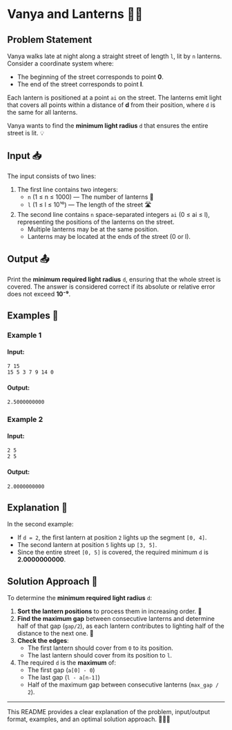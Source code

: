 # Vanya and Lanterns 🌆💡

## Problem Statement
Vanya walks late at night along a straight street of length `l`, lit by `n` lanterns. Consider a coordinate system where:
- The beginning of the street corresponds to point **0**.
- The end of the street corresponds to point **l**.

Each lantern is positioned at a point `ai` on the street. The lanterns emit light that covers all points within a distance of **d** from their position, where `d` is the same for all lanterns.

Vanya wants to find the **minimum light radius** `d` that ensures the entire street is lit. 💡

## Input 📥
The input consists of two lines:
1. The first line contains two integers:
   - `n` (1 ≤ n ≤ 1000) — The number of lanterns 🌆
   - `l` (1 ≤ l ≤ 10¹⁰) — The length of the street 🛣️
2. The second line contains `n` space-separated integers `ai` (0 ≤ ai ≤ l), representing the positions of the lanterns on the street.
   - Multiple lanterns may be at the same position.
   - Lanterns may be located at the ends of the street (0 or l).

## Output 📤
Print the **minimum required light radius** `d`, ensuring that the whole street is covered. The answer is considered correct if its absolute or relative error does not exceed **10⁻⁹**.

## Examples 📝
### Example 1
#### Input:
```
7 15
15 5 3 7 9 14 0
```
#### Output:
```
2.5000000000
```

### Example 2
#### Input:
```
2 5
2 5
```
#### Output:
```
2.0000000000
```

## Explanation 🔎
In the second example:
- If `d = 2`, the first lantern at position `2` lights up the segment `[0, 4]`.
- The second lantern at position `5` lights up `[3, 5]`.
- Since the entire street `[0, 5]` is covered, the required minimum `d` is **2.0000000000**.

## Solution Approach 🚀
To determine the **minimum required light radius** `d`:
1. **Sort the lantern positions** to process them in increasing order. 🔢
2. **Find the maximum gap** between consecutive lanterns and determine half of that gap (`gap/2`), as each lantern contributes to lighting half of the distance to the next one. 📏
3. **Check the edges**:
   - The first lantern should cover from `0` to its position.
   - The last lantern should cover from its position to `l`.
4. The required `d` is the **maximum** of:
   - The first gap (`a[0] - 0`)
   - The last gap (`l - a[n-1]`)
   - Half of the maximum gap between consecutive lanterns (`max_gap / 2`).

---
This README provides a clear explanation of the problem, input/output format, examples, and an optimal solution approach. 🌆💡🚀